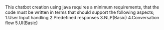 This chatbot creation using java requires a minimum requirements, that the code must be written in terms that should support the following aspects;
1.User Input handling
2.Predefined responses
3.NLP(Basic)
4.Conversation flow
5.UI(Basic)

